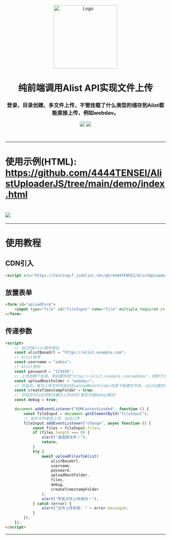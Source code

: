 <p align="center"><img src="https://testingcf.jsdelivr.net/gh/4444TENSEI/CDN/img/avatar/AngelDog/AngelDog-rounded.png" alt="Logo"
    width="200" height="200"/></p>
<h1 align="center">纯前端调用Alist API实现文件上传</h1>
<h3 align="center">登录、目录创建、多文件上传，不管挂载了什么类型的储存到Alist都能直接上传，例如webdav。</h3>
<p align="center">
<img src="https://img.shields.io/badge/HTML5-E34F26?style=for-the-badge&logo=html5&logoColor=white" />
<img src="https://img.shields.io/badge/JavaScript-white?style=for-the-badge&logo=javascript&logoColor=blue" />
</p>    


</p>

<br/>

<hr/>

# 使用示例(HTML): https://github.com/4444TENSEI/AlistUploaderJS/tree/main/demo/index.html

# ![](https://testingcf.jsdelivr.net/gh/4444TENSEI/CDN/img/server/readme/AlistUploaderJS/01.webp)

<hr/>

# 使用教程

## CDN引入

```html
<script src="https://testingcf.jsdelivr.net/gh/4444TENSEI/AlistUploaderJS/npm/v0.1.0/alist-uploader.js"></script>
```

## 放置表单

```html
<form id="uploadForm">
    <input type="file" id="fileInput" name="file" multiple required />
</form>
```

## 传递参数

```html
<script>
    // 自己的Alist服务域名
    const alistBaseUrl = "https://alist.example.com";
    // Alist账号
    const username = "admin";
    // Alist密码
    const password = "123456";
    // 上传到哪个目录，例如要传到"https://alist.example.com/webdav"，则照下方填写
    const uploadRootFolder = "webdav/";
    // 开启后，每次上传文件将自动在uploadRootFolder目录下新建文件夹，以14位数时间数字命名
    const createTimestampFolder = true;
    // 开启后可以在控制台看见上传状态(是否开启Debug模式)
    const debug = true;

    document.addEventListener("DOMContentLoaded", function () {
        const fileInput = document.getElementById("fileInput");
        // 监听文件是否上传，自动上传
        fileInput.addEventListener("change", async function () {
            const files = fileInput.files;
            if (files.length === 0) {
                alert("请选择文件！");
                return;
            }
            try {
                await uploadFilesToAlist(
                    alistBaseUrl,
                    username,
                    password,
                    uploadRootFolder,
                    files,
                    debug,
                    createTimestampFolder
                );
                alert("所有文件上传成功！");
            } catch (error) {
                alert("文件上传失败: " + error.message);
            }
        });
    });
</script>
```

<hr/>
